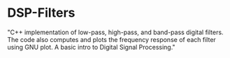 # DSP-Filters
"C++ implementation of low-pass, high-pass, and band-pass digital filters. The code also computes and plots the frequency response of each filter using GNU plot. A basic intro to Digital Signal Processing."

